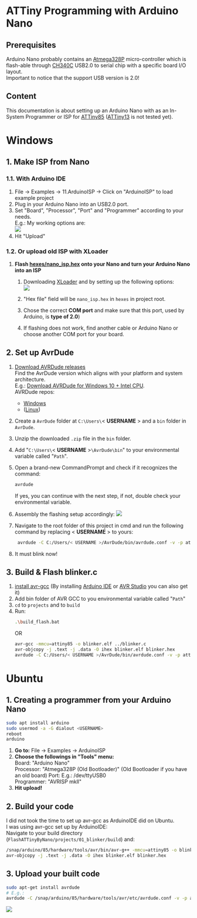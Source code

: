 # ATTiny Programming with Arduino Nano
## Prerequisites
Arduino Nano probably contains an [Atmega328P](https://ww1.microchip.com/downloads/en/DeviceDoc/Atmel-7810-Automotive-Microcontrollers-ATmega328P_Datasheet.pdf) micro-controller which is flash-able through [CH340C](https://www.mpja.com/download/35227cpdata.pdf) USB2.0 to serial chip with a specific board I/O layout.  
Important to notice that the support USB version is 2.0!

## Content
This documentation is about setting up an Arduino Nano with as an In-System Programmer or ISP for [ATTiny85](https://ww1.microchip.com/downloads/en/devicedoc/atmel-2586-avr-8-bit-microcontroller-attiny25-attiny45-attiny85_datasheet.pdf) ([ATTiny13](https://ww1.microchip.com/downloads/en/DeviceDoc/ATtiny13A-Data-Sheet-DS40002307A.pdf) is not tested yet).

# Windows
## 1. Make ISP from Nano
### 1.1. With Arduino IDE
1. File -> Examples -> 11.ArduinoISP -> Click on "ArduinoISP" to load example project
2. Plug in your Arduino Nano into an USB2.0 port.
3. Set "Board", "Processor", "Port" and "Programmer" according to your needs.  
E.g.: My working options are:  
![](./images/01_setting_up_blinker.png)  
4. Hit "Upload"

### 1.2. Or upload old ISP with XLoader
1. **Flash [hexes/nano_isp.hex](./hexes/nano_isp.hex) onto your Nano and turn your Arduino Nano into an ISP**
   1. Downloading [XLoader](https://github.com/binaryupdates/xLoader) and by setting up the following options:  
    ![](./images/xloader_flash_atmega328p.png)  

    2. "Hex file" field will be `nano_isp.hex` in `hexes` in project root.  
    3. Chose the correct **COM port** and make sure that this port, used by Arduino, is **type of 2.0**)  
    4. If flashing does not work, find another cable or Arduino Nano or choose another COM port for your board.

## 2. **Set up AvrDude**  
   1. [Download AVRDude releases](https://github.com/mariusgreuel/avrdude/releases)  
   Find the AvrDude version which aligns with your platform and system architecture.  
    E.g.: [Download AVRDude for Windows 10 + Intel CPU](https://github.com/mariusgreuel/avrdude/releases/download/v7.1-windows/avrdude-v7.1-windows-windows-x64.zip).  
    AVRDude repos:  
        - [Windows](https://github.com/mariusgreuel/avrdude)
        - ([Linux](https://github.com/avrdudes/avrdude))
   2. Create a `AvrDude` folder at `C:\Users\`< **USERNAME** > and a `bin` folder in `AvrDude`.
   3. Unzip the downloaded `.zip` file in the `bin` folder.
   4. Add "`C:\Users\`< **USERNAME** >`\AvrDude\bin`" to your environmental variable called "`Path`".
   5. Open a brand-new CommandPrompt and check if it recognizes the command:  
        ```bash
        avrdude
        ```
        If yes, you can continue with the next step, if not, double check your environmental variable.

3. Assembly the flashing setup accordingly:
    ![](./images/pin_map.png)  
4. Navigate to the root folder of this project in cmd and run the following command by replacing < **USERNAME** > to yours:
   ```bash
    avrdude -C C:/Users/< USERNAME >/AvrDude/bin/avrdude.conf -v -p attiny85 -c stk500v1 -P COM3 -b 19200 -U flash:w:hexes/blink_attiny85.hex:i
   ```
5. It must blink now!

## 3. Build & Flash blinker.c
1. [install avr-gcc](https://blog.zakkemble.net/avr-gcc-builds/) (By installing [Arduino IDE](https://www.arduino.cc/en/software) or [AVR Studio](https://tinusaur.com/guides/avr-gcc-toolchain/) you can also get it)
2. Add bin folder of AVR GCC to you environmental variable called "`Path`"
3. `cd` to `projects` and to `build`
4. Run:
    ```bash
    .\build_flash.bat
    ```
    OR
    ```bash
    avr-gcc -mmcu=attiny85 -o blinker.elf ../blinker.c
    avr-objcopy -j .text -j .data -O ihex blinker.elf blinker.hex
    avrdude -C C:/Users/< USERNAME >/AvrDude/bin/avrdude.conf -v -p attiny85 -c stk500v1 -P COM3 -b 19200 -U flash:w:blinker.hex:i
    ```

# Ubuntu
## 1. Creating a programmer from your Arduino Nano

```bash
sudo apt install arduino
sudo usermod -a -G dialout <USERNAME>
reboot
arduino
```

1. **Go to:** File -> Examples -> ArduinoISP  
2. **Choose the followings in "Tools" menu:**  
Board: "Arduino Nano"  
Processor: "Atmega328P (Old Bootloader)"  (Old Bootloader if you have an old board)
Port: E.g.: /dev/ttyUSB0  
Programmer: "AVRISP mkll"  
3. **Hit upload!**

## 2. Build your code
I did not took the time to set up avr-gcc as ArduinoIDE did on Ubuntu.  
I was using avr-gcc set up by ArduinoIDE:  
Navigate to your build directory (`FlashATTinyByNano/projects/01_blinker/build`) and:
```bash
/snap/arduino/85/hardware/tools/avr/bin/avr-g++ -mmcu=attiny85 -o blinker.elf ../blinker.c
avr-objcopy -j .text -j .data -O ihex blinker.elf blinker.hex
```

## 3. Upload your built code
```bash
sudo apt-get install avrdude
# E.g.: 
avrdude -C /snap/arduino/85/hardware/tools/avr/etc/avrdude.conf -v -p attiny85 -c stk500v1 -P /dev/ttyUSB0 -b 19200 -U flash:w:blink_attiny85.hex:i 
```

![](./images/working_setup.jpg)  